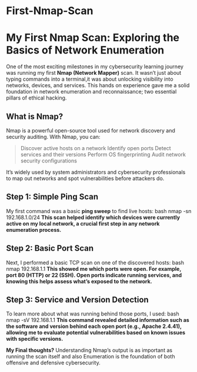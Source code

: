 # First-Nmap-Scan
# My First Nmap Scan: Exploring the Basics of Network Enumeration

One of the most exciting milestones in my cybersecurity learning journey was running my first **Nmap (Network Mapper)** scan. It wasn’t just about typing commands into a terminal,it was about unlocking visibility into networks, devices, and services. This hands on experience gave me a solid foundation in network enumeration and reconnaissance; two essential pillars of ethical hacking.

##  What is Nmap?

Nmap is a powerful open-source tool used for network discovery and security auditing. With Nmap, you can:

>Discover active hosts on a network
>Identify open ports
>Detect services and their versions
>Perform OS fingerprinting
>Audit network security configurations

It’s widely used by system administrators and cybersecurity professionals to map out networks and spot vulnerabilities before attackers do.

##  Step 1: Simple Ping Scan
My first command was a basic **ping sweep** to find live hosts:
bash
nmap -sn 192.168.1.0/24
**This scan helped identify which devices were currently active on my local network, a crucial first step in any network enumeration process.**

## Step 2: Basic Port Scan
Next, I performed a basic TCP scan on one of the discovered hosts:
bash
nmap 192.168.1.1
**This showed me which ports were open. For example, port 80 (HTTP) or 22 (SSH). Open ports indicate running services, and knowing this helps assess what’s exposed to the network.**

## Step 3: Service and Version Detection
To learn more about what was running behind those ports, I used:
bash
nmap -sV 192.168.1.1
**This command revealed detailed information such as the software and version behind each open port (e.g., Apache 2.4.41), allowing me to evaluate potential vulnerabilities based on known issues with specific versions.**

**My Final thoughts?**
Understanding Nmap’s output is as important as running the scan itself and also Enumeration is the foundation of both offensive and defensive cybersecurity.

